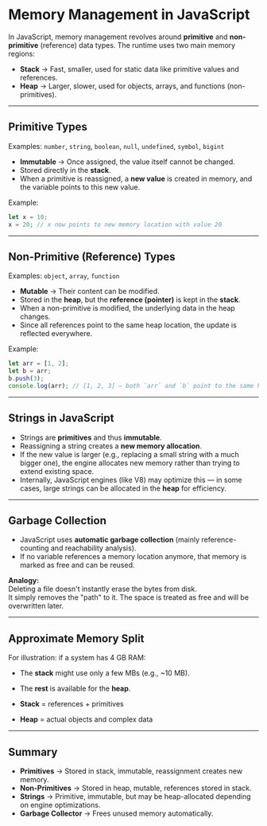 # Memory Management in JavaScript

In JavaScript, memory management revolves around **primitive** and **non-primitive** (reference) data types. The runtime uses two main memory regions:

- **Stack** → Fast, smaller, used for static data like primitive values and references.  
- **Heap** → Larger, slower, used for objects, arrays, and functions (non-primitives).

---

## Primitive Types

Examples: `number`, `string`, `boolean`, `null`, `undefined`, `symbol`, `bigint`

- **Immutable** → Once assigned, the value itself cannot be changed.  
- Stored directly in the **stack**.  
- When a primitive is reassigned, a **new value** is created in memory, and the variable points to this new value.  

Example:

```js
let x = 10;
x = 20; // x now points to new memory location with value 20
```

---

## Non-Primitive (Reference) Types

Examples: `object`, `array`, `function`

- **Mutable** → Their content can be modified.  
- Stored in the **heap**, but the **reference (pointer)** is kept in the **stack**.  
- When a non-primitive is modified, the underlying data in the heap changes.  
- Since all references point to the same heap location, the update is reflected everywhere.  

Example:

```js
let arr = [1, 2];
let b = arr;
b.push(3);
console.log(arr); // [1, 2, 3] — both `arr` and `b` point to the same heap object
```

---

## Strings in JavaScript

- Strings are **primitives** and thus **immutable**.  
- Reassigning a string creates a **new memory allocation**.  
- If the new value is larger (e.g., replacing a small string with a much bigger one), the engine allocates new memory rather than trying to extend existing space.  
- Internally, JavaScript engines (like V8) may optimize this — in some cases, large strings can be allocated in the **heap** for efficiency.  

---

## Garbage Collection

- JavaScript uses **automatic garbage collection** (mainly reference-counting and reachability analysis).  
- If no variable references a memory location anymore, that memory is marked as free and can be reused.  

**Analogy:**  
Deleting a file doesn't instantly erase the bytes from disk.  
It simply removes the "path" to it. The space is treated as free and will be overwritten later.  

---

## Approximate Memory Split

For illustration: if a system has 4 GB RAM:  
- The **stack** might use only a few MBs (e.g., ~10 MB).  
- The **rest** is available for the **heap**.  

- **Stack** = references + primitives  
- **Heap** = actual objects and complex data  

---

## Summary

- **Primitives** → Stored in stack, immutable, reassignment creates new memory.  
- **Non-Primitives** → Stored in heap, mutable, references stored in stack.  
- **Strings** → Primitive, immutable, but may be heap-allocated depending on engine optimizations.  
- **Garbage Collector** → Frees unused memory automatically.